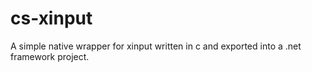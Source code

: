 # cs-xinput

A simple native wrapper for xinput written in c and exported into a .net framework project.
